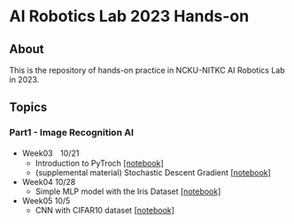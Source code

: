 # AI Robotics Lab 2023 Hands-on
## About
This is the repository of hands-on practice in NCKU-NITKC AI Robotics Lab in 2023.

## Topics
### Part1 - Image Recognition AI

- Week03　10/21
  - Introduction to PyTroch [[notebook]](https://colab.research.google.com/github/naoya1110/al_robotics_lab_2023_hands_on/blob/main/Week03_Introduction_to_PyTorch.ipynb)
  - (supplemental material) Stochastic Descent Gradient [[notebook]](https://colab.research.google.com/github/naoya1110/al_robotics_lab_2023_hands_on/blob/main/Week03_supplemental_PyTorch_Simple_Linear_Regression_Example.ipynb)
- Week04 10/28
  - Simple MLP model with the Iris Dataset [[notebook]](https://colab.research.google.com/github/naoya1110/al_robotics_lab_2023_hands_on/blob/main/Week04_Simple_MLP_Model_with_the_Iris_Dataset.ipynb)
- Week05 10/5
  - CNN with CIFAR10 dataset [[notebook]](https://colab.research.google.com/github/naoya1110/al_robotics_lab_2023_hands_on/blob/main/Week05_Convolutional_Neural_Network_with_CIFAR10_Dataset.ipynb)
